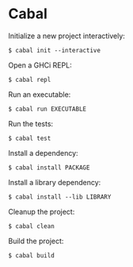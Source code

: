 # Cabal

Initialize a new project interactively:

    $ cabal init --interactive

Open a GHCi REPL:

    $ cabal repl

Run an executable:

    $ cabal run EXECUTABLE

Run the tests:

    $ cabal test

Install a dependency:

    $ cabal install PACKAGE

Install a library dependency:

    $ cabal install --lib LIBRARY

Cleanup the project:

    $ cabal clean

Build the project:

    $ cabal build
